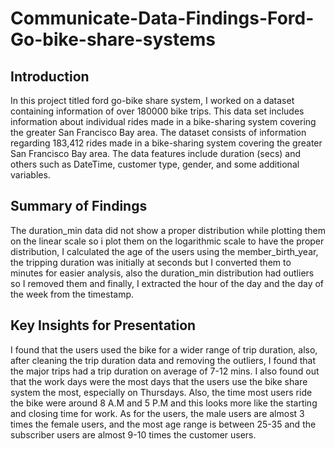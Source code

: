 # Communicate-Data-Findings-Ford-Go-bike-share-systems
## Introduction
In this project titled ford go-bike share system, I worked on a dataset containing information of over 180000 bike trips.
This data set includes information about individual rides made in a bike-sharing system covering the greater San Francisco Bay area. 
The dataset consists of information regarding 183,412 rides made in a bike-sharing system covering the greater San Francisco Bay area.
The data features include duration (secs) and others such as DateTime, customer type, gender, and some additional variables.


## Summary of Findings
 
 The duration_min data did not show a proper distribution while plotting them on the linear scale so i plot them on the logarithmic scale to have the proper distribution, 
 I calculated the age of the users using the member_birth_year, the tripping duration was initially at seconds but I converted them to minutes for easier analysis, 
 also the duration_min distribution had outliers so I removed them and finally, I extracted the hour of the day and the day of the week from the timestamp.


## Key Insights for Presentation

  I found that the users used the bike for a wider range of trip duration, also, after cleaning the trip duration data and removing the outliers, 
  I found that the major trips had a trip duration on average of 7-12 mins. 
  I also found out that the work days were the most days that the users use the bike share system the most, especially on Thursdays. 
  Also, the time most users ride the bike were around 8 A.M and 5 P.M and this looks more like the starting and closing time for work. 
  As for the users,  the male users are almost 3 times the female users, and the most age range is between 25-35 and
  the subscriber users are almost 9-10 times the customer users.
